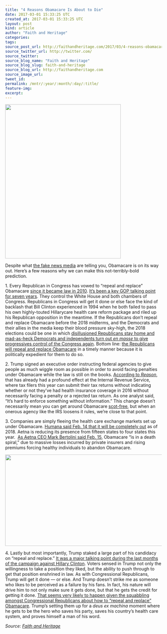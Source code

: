 ```yaml
---
title: "4 Reasons Obamacare Is About to Die"
date: 2017-03-01 15:33:25 UTC
created_at: 2017-03-01 15:33:25 UTC
layout: post
kind: article
author: "Faith and Heritage"
categories: 
tags: 
source_post_url: http://faithandheritage.com/2017/03/4-reasons-obamacare-is-about-to-die/
source_twitter_url: http://twitter.com/
source_twitter: 
source_blog_name: "Faith and Heritage"
source_blog_slug: faith-and-heritage
source_blog_url: http://faithandheritage.com
source_image_url: 
tweet_id:
permalink: /mntr/:year/:month/:day/:title/
feature-img: 
excerpt:
---
```

<p><img class="aligncenter wp-image-10851" src="http://faithandheritage.com/wp-content/uploads/2017/02/Obamacare-repeal-and-replace-Donald-Trump-Internal-Revenue-Service-individual-mandate-exemption-1040-line-61-marketplace-Humana-Aetna-congressional-Republicans.jpg" alt="" width="372" height="496"></p>
<p>Despite what <a href="https://twitter.com/realDonaldTrump/status/831830548565852160">the fake news media</a> are telling you, Obamacare is on its way out. Here’s a few reasons why we can make this not-terribly-bold prediction.</p>
<p>1. Every Republican in Congress has vowed to “repeal and replace” Obamacare <a href="https://infogalactic.com/info/Patient_Protection_and_Affordable_Care_Act">since it became law in 2010</a>. <a href="https://www.nytimes.com/2017/01/15/us/politics/affordable-care-act-republicans-health-care.html">It’s been a key GOP talking point for seven years</a>. They control the White House and both chambers of Congress. Republicans in Congress will get it done or else face the kind of backlash that Bill Clinton experienced in 1994 when he both failed to pass his own highly-touted Hillarycare health care reform package and riled up his Republican opposition in the meantime. If the Republicans don’t repeal and replace Obamacare before the 2018 midterms, and the Democrats and their allies in the media keep their blood pressure sky-high, the 2018 elections could be one in which <a href="http://archive.fairvote.org/reports/1995/chp3/gans.html">disillusioned Republicans stay home and mad-as-heck Democrats and independents turn out <i>en masse</i> to give progressives control of the Congress again</a>. Bottom line: <a href="https://en.wikipedia.org/wiki/2017_Patient_Protection_and_Affordable_Care_Act_replacement_proposals">the Republicans will repeal and replace Obamacare</a> in a timely manner because it is politically expedient for them to do so.</p>
<p>2. Trump signed an executive order instructing federal agencies to give people as much wiggle room as possible in order to avoid facing penalties under Obamacare while the law is still on the books. <a href="http://reason.com/blog/2017/02/14/irs-blow-to-obamacare-individual-mandate">According to <i>Reason</i></a>, that has already had a profound effect at the Internal Revenue Service, where tax filers this year can submit their tax returns without indicating whether or not they’ve had health insurance coverage in 2016 without necessarily facing a penalty or a rejected tax return. As one analyst said, “It’s hard to enforce something without information.” This change doesn’t necessarily mean you can get around Obamacare <a href="http://blog.oxforddictionaries.com/2015/04/scot-free-origin/">scot-free</a>, but when an onerous agency like the IRS loosens it rules, we’re close to that point.</p>
<p>3. Companies are simply fleeing the health care exchange markets set up under Obamacare. <a href="http://www.politico.com/story/2017/02/aetna-humana-drop-merger-bid-234989">Humana said Feb. 14 that it will be completely out</a> as of 2018. Aetna is reducing its presence from fifteen states to four states this year.  <a href="https://www.bloomberg.com/news/articles/2017-02-15/aetna-ceo-says-obamacare-in-a-death-spiral-with-sick-customers">As Aetna CEO Mark Bertolini said Feb. 15</a>, Obamacare “is in a death spiral,” due to massive losses incurred by private insurers and rising premiums forcing healthy individuals to abandon Obamacare.</p>
<p><img class="aligncenter size-full wp-image-10852" src="http://faithandheritage.com/wp-content/uploads/2017/02/Obamacare-Humana-repeal-and-replace-Donald-Trump-tweet.png" alt="" width="564" height="294"></p>
<p>4. Lastly but most importantly, Trump staked a large part of his candidacy on “repeal and replace.” <a href="http://www.newsmax.com/Headline/Trump-Strategy-Obamacare/2016/10/26/id/755392/">It was a major talking point during the last months of the campaign against Hillary Clinton</a>. Voters sensed in Trump not only the willingness to take a position they liked, but the ability to push through to get that position enshrined in law. As with Congressional Republicans, Trump will get it done — or else. And Trump doesn’t strike me as someone who likes to be perceived as a failure by his fans. In fact, his nature will drive him to not only make sure it gets done, but that he gets the credit for getting it done. <a href="http://www.politico.com/story/2017/02/obamacare-repeal-replace-republicans-235020">That seems very likely to happen given the squabbling amongst Congressional Republicans about how to “repeal and replace” Obamacare</a>. Trump’s setting them up for a <i>deus ex machina</i> moment where he gets to be the hero who saves his party, saves his country’s health care system, and proves himself a man of his word.</p><div class="">
    <i>Source: <a href="http://faithandheritage.com">Faith and Heritage</a></i>
</div>
